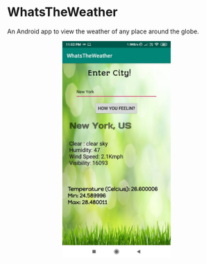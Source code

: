 # WhatsTheWeather
An Android app to view the weather of any place around the globe.

<p align = "center">

<img src="https://github.com/Ahelii16/WhatsTheWeather/blob/master/app/src/main/res/drawable/WhatsApp%20Image%202019-06-05%20at%2011.02.28%20PM.jpeg" width="250"/>

</p>
